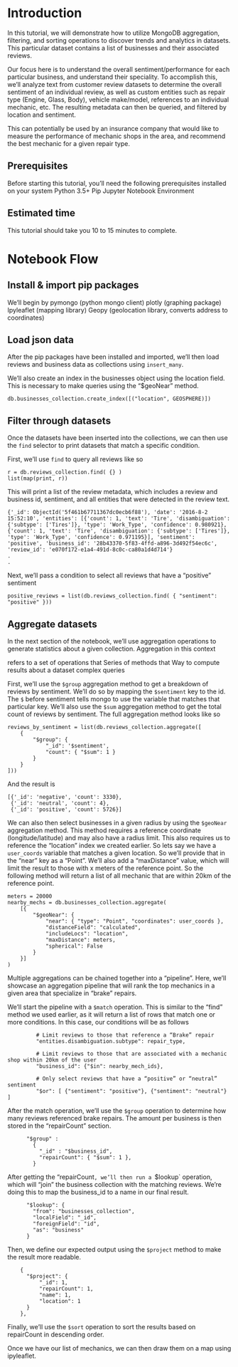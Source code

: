 # Introduction

In this tutorial, we will demonstrate how to utilize MongoDB aggregation, filtering, and sorting operations to discover trends and analytics in datasets. This particular dataset contains a list of businesses and their associated reviews.

Our focus here is to understand the overall sentiment/performance for each particular business, and understand their speciality. To accomplish this, we’ll analyze text from customer review datasets to determine the overall sentiment of an individual review, as well as custom entities such as repair type (Engine, Glass, Body), vehicle make/model, references to an individual mechanic, etc. The resulting metadata can then be queried, and filtered by location and sentiment.

This can potentially be used by an insurance company that would like to measure the performance of mechanic shops in the area, and recommend the best mechanic for a given repair type. 


## Prerequisites
Before starting this tutorial, you’ll need the following prerequisites installed on your system
Python 3.5+
Pip
Jupyter Notebook Environment

## Estimated time
This tutorial should take you 10 to 15 minutes to complete.

# Notebook Flow

## Install & import pip packages
We’ll begin by 
pymongo (python mongo client)
plotly (graphing package)
Ipyleaflet (mapping library)
Geopy (geolocation library, converts address to coordinates)

## Load json data
After the pip packages have been installed and imported, we’ll then load reviews and business data as collections using `insert_many`.

We’ll also create an index in the businesses object using the location field. This is necessary to make queries using the “$geoNear” method. 

```
db.businesses_collection.create_index([("location", GEOSPHERE)])
```

## Filter through datasets
Once the datasets have been inserted into the collections, we can then use the `find` selector to print datasets that match a specific condition.

First, we’ll use `find` to query all reviews like so
```
r = db.reviews_collection.find( {} )
list(map(print, r))
```

This will print a list of the review metadata, which includes a review and business id, sentiment, and all entities that were detected in the review text.
```
{'_id': ObjectId('5f461b67711367dc0ecb6f88'), 'date': '2016-8-2 15:52:10', 'entities': [{'count': 1, 'text': 'Tire', 'disambiguation': {'subtype': ['Tires']}, 'type': 'Work_Type', 'confidence': 0.980921}, {'count': 1, 'text': 'Tire', 'disambiguation': {'subtype': ['Tires']}, 'type': 'Work_Type', 'confidence': 0.971195}], 'sentiment': 'positive', 'business_id': '28b43370-5f83-4ffd-a896-3d492f54ec6c', 'review_id': 'e070f172-e1a4-491d-8c0c-ca80a1d4d714'}
.
.
```

Next, we’ll pass a condition to select all reviews that have a “positive” sentiment
```
positive_reviews = list(db.reviews_collection.find( { "sentiment": "positive" }))
```

## Aggregate datasets
In the next section of the notebook, we’ll use aggregation operations to generate statistics about a given collection. Aggregation in this context 

refers to a set of operations that 
Series of methods that 
Way to compute results about a dataset
complex queries

First, we’ll use the `$group` aggregation method to get a breakdown of reviews by sentiment. We’ll do so by mapping the `$sentiment` key to the id. The `$` before sentiment tells mongo to use the variable that matches that particular key. We’ll also use the `$sum` aggregation method to get the total count of reviews by sentiment. The full aggregation method looks like so
```
reviews_by_sentiment = list(db.reviews_collection.aggregate([
    {
        "$group": {
            "_id": '$sentiment',
            "count": { "$sum": 1 }
        } 
    }
]))
```

And the result is
```
[{'_id': 'negative', 'count': 3330},
 {'_id': 'neutral', 'count': 4},
 {'_id': 'positive', 'count': 5726}]
```

We can also then select businesses in a given radius by using the `$geoNear` aggregation method. This method requires a reference coordinate (longitude/latitude) and may also have a radius limit. This also requires us to reference the “location” index we created earlier. So lets say we have a `user_coords` variable that matches a given location. So we’ll provide that in the “near” key as a “Point”. We’ll also add a “maxDistance” value, which will limit the result to those with x meters of the reference point. So the following method will return a list of all mechanic that are within 20km of the reference point.

```
meters = 20000
nearby_mechs = db.businesses_collection.aggregate(
    [{
        "$geoNear": {
            "near": { "type": "Point", "coordinates": user_coords },            
            "distanceField": "calculated",
            "includeLocs": "location",
            "maxDistance": meters,
            "spherical": False            
        }
    }]
)
```

Multiple aggregations can be chained together into a “pipeline”. Here, we’ll showcase an aggregation pipeline that will rank the top mechanics in a given area that specialize in “brake” repairs.

We’ll start the pipeline with a `$match` operation. This is similar to the “find” method we used earlier, as it will return a list of rows that match one or more conditions. In this case, our conditions will be as follows

```
         # Limit reviews to those that reference a “Brake” repair
         "entities.disambiguation.subtype": repair_type,

         # Limit reviews to those that are associated with a mechanic shop within 20km of the user
         "business_id": {"$in": nearby_mech_ids},

         # Only select reviews that have a “positive” or “neutral” sentiment
         "$or": [ {"sentiment": "positive"}, {"sentiment": "neutral"} ]
```

After the match operation, we’ll use the `$group` operation to determine how many reviews referenced brake repairs. The amount per business is then stored in the “repairCount” section.

```
      "$group" :
        {
          "_id" : "$business_id",
          "repairCount": { "$sum": 1 },
        }
```

After getting the “repairCount`, we’ll then run a `$lookup` operation, which will “join” the business collection with the matching reviews. We’re doing this to map the business_id to a name in our final result.
```
      "$lookup": {
        "from": "businesses_collection",
        "localField": "_id",
        "foreignField": "id",
        "as": "business"
      }
```

Then, we define our expected output using the `$project` method to make the result more readable.
```
    { 
      "$project": { 
          "_id": 1,
          "repairCount": 1, 
          "name": 1,
          "location": 1
      }
    },
```

Finally, we’ll use the `$sort` operation to sort the results based on repairCount in descending order.

Once we have our list of mechanics, we can then draw them on a map using ipyleaflet.

